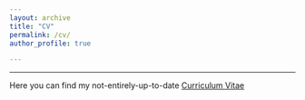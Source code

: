 ```yaml
---
layout: archive
title: "CV"
permalink: /cv/
author_profile: true

---
```

---
Here you can find my not-entirely-up-to-date [Curriculum Vitae](/files/CV.pdf)



